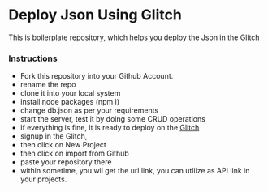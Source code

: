 # Deploy Json Using Glitch
This is boilerplate repository, which helps you deploy the Json in the Glitch
### Instructions
- Fork this repository into your Github Account.
- rename the repo
- clone it into your local system
- install node packages (npm i)
- change db.json as per your requirements
- start the server, test it by doing some CRUD operations
- if everything is fine, it is ready to deploy on the [Glitch](https://glitch.com/)
- signup in the Glitch, 
- then click on New Project
- then click on import from Github
- paste your repository there
- within sometime, you wil get the url link, you can utliize as API link in your projects.

